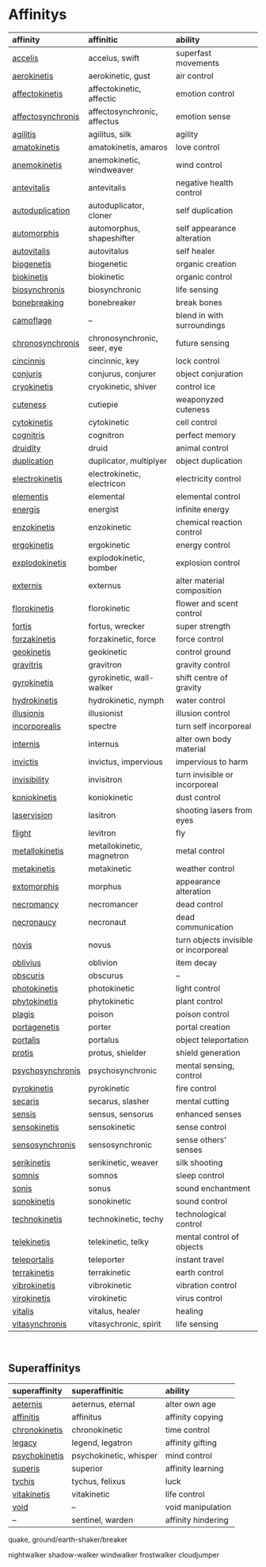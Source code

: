 # Affinitys

| affinity | affinitic | ability |
| :------- | :-------- | :------ |
| [accelis](affinitys/superspeed.md) | accelus, swift | superfast movements |
| [aerokinetis](affinitys/aerokinetis.md) | aerokinetic, gust | air control |
| [affectokinetis](affinitys/affectokinetis.md) | affectokinetic, affectic | emotion control |
| [affectosynchronis](affinitys/affectosynchronis.md) | affectosynchronic, affectus | emotion sense |
| [agilitis](affinitys/agilitis.md) | agilitus, silk | agility |
| [amatokinetis](affinitys/amatokinetis.md) | amatokinetis, amaros | love control |
| [anemokinetis](affinitys/anemokinetis.md) | anemokinetic, windweaver | wind control |
| [antevitalis](affinitys/antevitalis.md) | antevitalis | negative health control |
| [autoduplication](affinitys/autoduplication.md) | autoduplicator, cloner | self duplication |
| [automorphis](affinitys/metamorphis.md) | automorphus, shapeshifter | self appearance alteration |
| [autovitalis](affinitys/autovitalis.md) | autovitalus | self healer |
| [biogenetis](affinitys/biogenetis.md) | biogenetic | organic creation |
| [biokinetis](affinitys/biokinetis.md) | biokinetic | organic control |
| [biosynchronis](affinitys/biosynchronis.md) | biosynchronic | life sensing |
| [bonebreaking](affinitys/bonebreaking.md) | bonebreaker | break bones |
| [camoflage](affinitys/camoflage.md) | – | blend in with surroundings |
| [chronosynchronis](affinitys/chronosynchronis.md) | chronosynchronic, seer, eye | future sensing |
| [cincinnis](affinitys/cincinnic.md) | cincinnic, key | lock control |
| [conjuris](affinitys/conjuris.md) | conjurus, conjurer | object conjuration |
| [cryokinetis](affinitys/cryokinetis.md) | cryokinetic, shiver | control ice |
| [cuteness](affinitys/cuteness.md) | cutiepie | weaponyzed cuteness |
| [cytokinetis](affinitys/cytokinetis.md) | cytokinetic | cell control |
| [cognitris](affinitys/cognitris.md) | cognitron | perfect memory |
| [druidity](affinitys/druidity.md) | druid | animal control |
| [duplication](affinitys/duplication.md) | duplicator, multiplyer | object duplication |
| [electrokinetis](affinitys/electrokinetis.md) | electrokinetic, electricon | electricity control |
| [elementis](affinitys/elementalis.md) | elemental | elemental control |
| [energis](affinitys/energis.md) | energist | infinite energy |
| [enzokinetis](affinitys/enzokinetis.md) | enzokinetic | chemical reaction control |
| [ergokinetis](affinitys/ergokinetis.md) | ergokinetic | energy control |
| [explodokinetis](affinitys/explodokinetis.md) | explodokinetic, bomber | explosion control |
| [externis](affinitys/externis.md) | externus | alter material composition |
| [florokinetis](affinitys/florokinetis.md) | florokinetic | flower and scent control |
| [fortis](affinitys/fortis.md) | fortus, wrecker | super strength |
| [forzakinetis](affinitys/forzakinetis.md) | forzakinetic, force | force control |
| [geokinetis](affinitys/geokinetis.md) | geokinetic | control ground |
| [gravitris](affinitys/gravitris.md) | gravitron | gravity control |
| [gyrokinetis](affinitys/gyrokinetis.md) | gyrokinetic, wall-walker | shift centre of gravity |
| [hydrokinetis](affinitys/hydrokinetis.md) | hydrokinetic, nymph | water control |
| [illusionis](affinitys/illusionis.md) | illusionist | illusion control |
| [incorporealis](affinitys/incorporealis.md) | spectre | turn self incorporeal |
| [internis](affinitys/internis.md) | internus | alter own body material |
| [invictis](affinitys/invictis.md) | invictus, impervious | impervious to harm |
| [invisibility](affinitys/invisibility.md) | invisitron | turn invisible or incorporeal |
| [koniokinetis](affinitys/koniokinetis.md) | koniokinetic | dust control |
| [laservision](affinitys/laservision.md) | lasitron | shooting lasers from eyes |
| [flight](affinitys/flight.md) | levitron | fly |
| [metallokinetis](affinitys/metallokinetis.md) | metallokinetic, magnetron | metal control |
| [metakinetis](affinitys/metakinetis.md) | metakinetic | weather control |
| [extomorphis](affinitys/extomorphis.md) | morphus | appearance alteration |
| [necromancy](affinitys/necromancy.md) | necromancer | dead control |
| [necronaucy](affinitys/necronaucy.md) | necronaut | dead communication |
| [novis](affinitys/novis.md) | novus | turn objects invisible or incorporeal |
| [oblivius](affinitys/oblivius.md) | oblivion | item decay |
| [obscuris](affinitys/obscurus.md) | obscurus | – |
| [photokinetis](affinitys/photokinetis.md) | photokinetic | light control |
| [phytokinetis](affinitys/phytokinetis.md) | phytokinetic | plant control |
| [plagis](affinitys/plagis.md) | poison | poison control |
| [portagenetis](affinitys/portagenetis.md) | porter | portal creation |
| [portalis](affinitys/portalis.md) | portalus | object teleportation |
| [protis](affinitys/protis.md) | protus, shielder | shield generation |
| [psychosynchronis](affinitys/psychosynchronis.md) | psychosynchronic | mental sensing, control |
| [pyrokinetis](affinitys/pyrokinetis.md) | pyrokinetic | fire control |
| [secaris](affinitys/secaris.md) | secarus, slasher | mental cutting |
| [sensis](affinitys/sensis.md) | sensus, sensorus | enhanced senses |
| [sensokinetis](affinitys/sensokinetis.md) | sensokinetic | sense control |
| [sensosynchronis](affinitys/sensosynchronis.md) | sensosynchronic | sense others’ senses |
| [serikinetis](affinitys/serikinetis.md) | serikinetic, weaver | silk shooting |
| [somnis](affinitys/somnis.md) | somnos | sleep control |
| [sonis](affinitys/sonis.md) | sonus | sound enchantment |
| [sonokinetis](affinitys/sonokinetis.md) | sonokinetic | sound control |
| [technokinetis](affinitys/technokinetis.md) | technokinetic, techy | technological control |
| [telekinetis](affinitys/telekinetis.md) | telekinetic, telky | mental control of objects |
| [teleportalis](affinitys/teleportalis.md) | teleporter | instant travel |
| [terrakinetis](affinitys/terrakinetis.md) | terrakinetic | earth control |
| [vibrokinetis](affinitys/vibrokinetis.md) | vibrokinetic | vibration control |
| [virokinetis](affinitys/virokinetis.md) | virokinetic | virus control |
| [vitalis](affinitys/vitalis.md) | vitalus, healer | healing |
| [vitasynchronis](affinitys/vitasynchronis.md) | vitasychronic, spirit | life sensing |


<br>


## Superaffinitys

| superaffinity | superaffinitic | ability |
| :------------ | :------------- | :------ |
| [aeternis](affinitys/aeternis.md) | aeternus, eternal | alter own age |
| [affinitis](affinitys/affinitis.md) | affinitus | affinity copying |
| [chronokinetis](affinitys/chronokinetis.md) | chronokinetic | time control |
| [legacy](affinitys/legacy.md) | legend, legatron | affinity gifting |
| [psychokinetis](affinitys/psychokinetis.md) | psychokinetic, whisper | mind control |
| [superis](affinitys/superis.md) | superior | affinity learning |
| [tychis](affinitys/tychis.md) | tychus, felixus | luck |
| [vitakinetis](affinitys/vitakinetis.md) | vitakinetic | life control |
| [void](affinitys/void.md) | – | void manipulation |
| – | sentinel, warden | affinity hindering |


quake, ground/earth-shaker/breaker

nightwalker
shadow-walker
windwalker
frostwalker
cloudjumper
